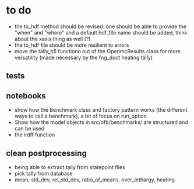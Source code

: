 # to do
- the to_hdf method should be revised: one should be able to provide the "when" and "where" and a default hdf_file name should be added, think about the xaxis thing as well (?)
- the to_hdf file should be more resilient to errors
- move the tally_h5 functiono out of the OpenmcResults class for more versatility (made necessary by the fng_duct heating tally)

## tests

## notebooks
- show how the Benchmark class and factory pattern works (the different ways to call a benchmark), a bit of focus on run_option
- Show how the model objects in src/ofb/benchmarks/ are structured and can be used
- the irdff function

## clean postprocessing
- being able to extract tally from statepoint files
- pick tally from database
- mean, std_dev, rel_std_dev, ratio_of_means, over_lethargy, heating

